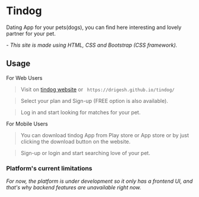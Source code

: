 # Tindog

Dating App for your pets(dogs), you can find here interesting and lovely partner for your pet.

_- This site is made using HTML, CSS and Bootstrap (CSS framework)._

## Usage
For Web Users
> Visit on [tindog website](https://drigesh.github.io/tindog/)  or  ``` 
 https://drigesh.github.io/tindog/ ```

> Select your plan and Sign-up (FREE option is also available).

> Log in and start looking for matches for your pet.

For Mobile Users

> You can download tindog App from Play store or App store or by just clicking the download button on the website.

>Sign-up or login and start searching love of your pet.

### Platform's current limitations
_For now, the platform is under development so it only has a frontend UI, and that's why backend features are unavailable right now._
